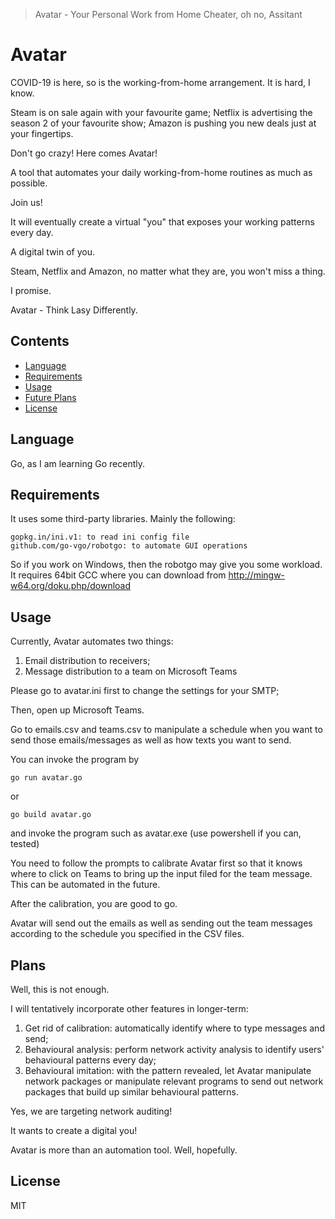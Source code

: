 > Avatar - Your Personal Work from Home Cheater, oh no, Assitant

# Avatar

COVID-19 is here, so is the working-from-home arrangement. It is hard, I know. 

Steam is on sale again with your favourite game; Netflix is advertising the season 2 of your favourite show; Amazon is pushing you new deals just at your fingertips. 

Don't go crazy! Here comes Avatar!

A tool that automates your daily working-from-home routines as much as possible. 

Join us!

It will eventually create a virtual "you" that exposes your working patterns every day.

A digital twin of you. 

Steam, Netflix and Amazon, no matter what they are, you won't miss a thing. 

I promise.

Avatar - Think Lasy Differently.

## Contents
- [Language](#language)
- [Requirements](#requirements)
- [Usage](#usage)
- [Future Plans](#plans)
- [License](#license)

## Language
Go, as I am learning Go recently. 

## Requirements
It uses some third-party libraries. Mainly the following:
```
gopkg.in/ini.v1: to read ini config file
github.com/go-vgo/robotgo: to automate GUI operations
```
So if you work on Windows, then the robotgo may give you some workload. It requires 64bit GCC where you can download from http://mingw-w64.org/doku.php/download

## Usage
Currently, Avatar automates two things: 

1. Email distribution to receivers;
1. Message distribution to a team on Microsoft Teams

Please go to avatar.ini first to change the settings for your SMTP;

Then, open up Microsoft Teams.

Go to emails.csv and teams.csv to manipulate a schedule when you want to send those emails/messages as well as how texts you want to send. 

You can invoke the program by

```
go run avatar.go
```

or 

```
go build avatar.go
```
and invoke the program such as avatar.exe (use powershell if you can, tested)

You need to follow the prompts to calibrate Avatar first so that it knows where to click on Teams to bring up the input filed for the team message. This can be automated in the future. 

After the calibration, you are good to go. 

Avatar will send out the emails as well as sending out the team messages according to the schedule you specified in the CSV files. 

## Plans

Well, this is not enough. 

I will tentatively incorporate other features in longer-term:

1. Get rid of calibration: automatically identify where to type messages and send;
1. Behavioural analysis: perform network activity analysis to identify users' behavioural patterns every day;
1. Behavioural imitation: with the pattern revealed, let Avatar manipulate network packages or manipulate relevant programs to send out network packages that build up similar behavioural patterns.

Yes, we are targeting network auditing! 

It wants to create a digital you!

Avatar is more than an automation tool. Well, hopefully.

## License
MIT